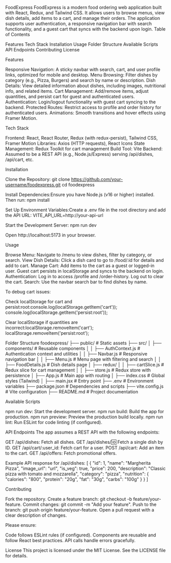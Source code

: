 FoodExpress
FoodExpress is a modern food ordering web application built with React, Redux, and Tailwind CSS. It allows users to browse menus, view dish details, add items to a cart, and manage their orders. The application supports user authentication, a responsive navigation bar with search functionality, and a guest cart that syncs with the backend upon login.
Table of Contents

Features
Tech Stack
Installation
Usage
Folder Structure
Available Scripts
API Endpoints
Contributing
License

Features

Responsive Navigation: A sticky navbar with search, cart, and user profile links, optimized for mobile and desktop.
Menu Browsing: Filter dishes by category (e.g., Pizza, Burgers) and search by name or description.
Dish Details: View detailed information about dishes, including images, nutritional info, and related items.
Cart Management: Add/remove items, adjust quantities, and persist cart for guest and authenticated users.
Authentication: Login/logout functionality with guest cart syncing to the backend.
Protected Routes: Restrict access to profile and order history for authenticated users.
Animations: Smooth transitions and hover effects using Framer Motion.

Tech Stack

Frontend: React, React Router, Redux (with redux-persist), Tailwind CSS, Framer Motion
Libraries: Axios (HTTP requests), React Icons
State Management: Redux Toolkit for cart management
Build Tool: Vite
Backend: Assumed to be a REST API (e.g., Node.js/Express) serving /api/dishes, /api/cart, etc.

Installation

Clone the Repository:
git clone https://github.com/your-username/foodexpress.git
cd foodexpress


Install Dependencies:Ensure you have Node.js (v16 or higher) installed. Then run:
npm install


Set Up Environment Variables:Create a .env file in the root directory and add the API URL:
VITE_API_URL=http://your-api-url


Start the Development Server:
npm run dev

Open http://localhost:5173 in your browser.


Usage

Browse Menu: Navigate to /menu to view dishes, filter by category, or search.
View Dish Details: Click a dish card to go to /food/:id for details and add to cart.
Manage Cart: Add items to the cart as a guest or logged-in user. Guest cart persists in localStorage and syncs to the backend on login.
Authentication: Log in to access /profile and /order-history. Log out to clear the cart.
Search: Use the navbar search bar to find dishes by name.

To debug cart issues:

Check localStorage for cart and persist:root:console.log(localStorage.getItem('cart'));
console.log(localStorage.getItem('persist:root'));


Clear localStorage if quantities are incorrect:localStorage.removeItem('cart');
localStorage.removeItem('persist:root');



Folder Structure
foodexpress/
├── public/                  # Static assets
├── src/
│   ├── components/          # Reusable components
│   │   ├── AuthContext.js   # Authentication context and utilities
│   │   ├── Navbar.js        # Responsive navigation bar
│   │   ├── Menu.js          # Menu page with filtering and search
│   │   ├── FoodDetails.js   # Dish details page
│   ├── redux/
│   │   ├── cartSlice.js     # Redux slice for cart management
│   │   ├── store.js         # Redux store with persistence
│   ├── App.js               # Main app with routing
│   ├── index.css            # Global styles (Tailwind)
│   ├── main.jsx             # Entry point
├── .env                     # Environment variables
├── package.json             # Dependencies and scripts
├── vite.config.js           # Vite configuration
├── README.md                # Project documentation

Available Scripts

npm run dev: Start the development server.
npm run build: Build the app for production.
npm run preview: Preview the production build locally.
npm run lint: Run ESLint for code linting (if configured).

API Endpoints
The app assumes a REST API with the following endpoints:

GET /api/dishes: Fetch all dishes.
GET /api/dishes/:id: Fetch a single dish by ID.
GET /api/cart/:user_id: Fetch cart for a user.
POST /api/cart: Add an item to the cart.
GET /api/offers: Fetch promotional offers.

Example API response for /api/dishes:
[
  {
    "id": 1,
    "name": "Margherita Pizza",
    "image_url": "url",
    "is_veg": true,
    "price": 200,
    "description": "Classic pizza with tomato and mozzarella",
    "category": "pizza",
    "nutrition": { "calories": "800", "protein": "20g", "fat": "30g", "carbs": "100g" }
  }
]

Contributing

Fork the repository.
Create a feature branch: git checkout -b feature/your-feature.
Commit changes: git commit -m "Add your feature".
Push to the branch: git push origin feature/your-feature.
Open a pull request with a clear description of changes.

Please ensure:

Code follows ESLint rules (if configured).
Components are reusable and follow React best practices.
API calls handle errors gracefully.

License
This project is licensed under the MIT License. See the LICENSE file for details.
